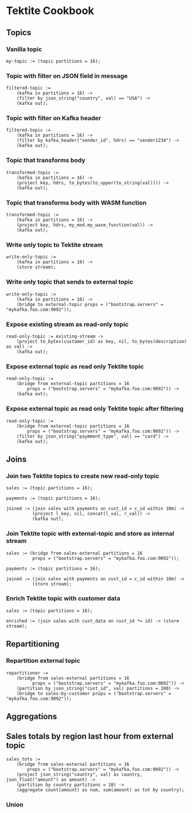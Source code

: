 # Tektite Cookbook

## Topics

### Vanilla topic

```
my-topic := (topic partitions = 16);
```

### Topic with filter on JSON field in message

```
filtered-topic :=
    (kafka in partitions = 16) ->
    (filter by json_string("country", val) == "USA") ->
    (kafka out);    
```

### Topic with filter on Kafka header

```
filtered-topic :=
    (kafka in partitions = 16) ->
    (filter by kafka_header("sender_id", hdrs) == "sender1234") ->
    (kafka out);    
```

### Topic that transforms body

```
transformed-topic :=
    (kafka in partitions = 16) ->
    (project key, hdrs, to_bytes(to_upper(to_string(val)))) ->
    (kafka out);
```

### Topic that transforms body with WASM function

```
transformed-topic :=
    (kafka in partitions = 16) ->
    (project key, hdrs, my_mod.my_wasm_function(val)) ->
    (kafka out);
```

### Write only topic to Tektite stream

```
write-only-topic :=
    (kafka in partitions = 16) ->
    (store stream);
```

### Write only topic that sends to external topic

```
write-only-topic :=
    (kafka in partitions = 16) ->
    (bridge to external-topic props = ("bootstrap.servers" = "mykafka.foo.com:9092"));
```

### Expose existing stream as read-only topic

```
read-only-topic := existing-stream ->
    (project to_bytes(customer_id) as key, nil, to_bytes(description) as val) ->
    (kafka out);
```

### Expose external topic as read only Tektite topic

```
read-only-topic := 
    (bridge from external-topic partitions = 16
        props = ("bootstrap.servers" = "mykafka.foo.com:9092")) ->
    (kafka out);    
```

### Expose external topic as read only Tektite topic after filtering 

```
read-only-topic := 
    (bridge from external-topic partitions = 16
        props = ("bootstrap.servers" = "mykafka.foo.com:9092")) ->
    (filter by json_string("paymment_type", val) == "card") ->    
    (kafka out);    
```

## Joins

### Join two Tektite topics to create new read-only topic

```
sales := (topic partitions = 16);

payments := (topic partitions = 16);

joined := (join sales with payments on cust_id = c_id within 10m) ->
          (project l_key, nil, concat(l_val, r_val)) ->
          (kafka out);
```

### Join Tektite topic with external-topic and store as internal stream

```
sales := (bridge from sales-external partitions = 16
          props = ("bootstrap.servers" = "mykafka.foo.com:9092"));

payments := (topic partitions = 16);

joined := (join sales with payments on cust_id = c_id within 10m) ->
          (store stream);
```

### Enrich Tektite topic with customer data

```
sales := (topic partitions = 16);

enriched := (join sales with cust_data on cust_id *= id) -> (store stream);
```

## Repartitioning

### Repartition external topic

```
repartitioner :=
    (bridge from sales-external partitions = 16
          props = ("bootstrap.servers" = "mykafka.foo.com:9092")) ->
    (partition by json_string("cust_id", val) partitions = 100) ->
    (bridge to sales-by-customer props = ("bootstrap.servers" = "mykafka.foo.com:9092"));              
```

## Aggregations

## Sales totals by region last hour from external topic

```
sales_tots :=
    (bridge from sales-external partitions = 16
        props = ("bootstrap.servers" = "mykafka.foo.com:9092")) ->
    (project json_string("country", val) as country, json_float("amount") as amount) ->    
    (partition by country partitions = 10) ->
    (aggregate count(amount) as num, sum(amount) as tot by country);
```

### Union


